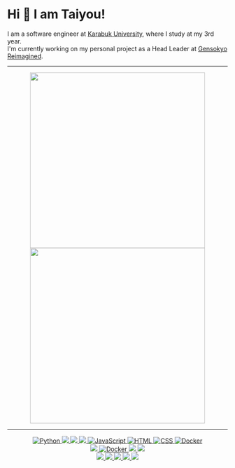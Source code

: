 
# Hi 👋 I am Taiyou! 
I am a software engineer at [Karabuk University](https://www.karabuk.edu.tr/en), where I study at my 3rd year. <br>
I'm currently working on my personal project as a Head Leader at [Gensokyo Reimagined](https://www.gensokyoreimagined.net/).


<!--- 🌐 Visit my [portfolio website](https://pr2tik1.github.io/) for more information and to get in touch.
- 👋 Check out my personal [blog](https://pr2tik1.github.io/blog/) for articles and insights.
- ✍️ Follow me on [Medium](https://pr2tik1.medium.com/) for more written content.
-->
---

<p align="center">
  <img src="https://github-readme-stats.vercel.app/api?username=Taiyou06&show_icons=true&theme=bear" width="400">
  <img src="https://github-readme-streak-stats.herokuapp.com?user=Taiyou06&theme=dark&hide_border=true" width="400">
</p>

---
<p align="center">
  <a href="https://www.python.org/" target="_blank">
    <img src="https://img.shields.io/badge/Python-%2314354C.svg?style=flat-square&logo=python&logoColor=white" alt="Python">
  </a>
  <a href="https://dotnet.microsoft.com/en-us/languages/csharp" target="_blank">
    <img src="https://img.shields.io/badge/c%23-%23239120.svg?style=flat-square&logo=c-sharp&logoColor=white">
  </a>
  <a href="https://en.wikipedia.org/wiki/C%2B%2B" target="_blank">
    <img src="https://img.shields.io/badge/c++-%2300599C.svg?style=flat-square&logo=c%2B%2B&logoColor=white">
  </a>
  <a href="https://www.java.com/en/" target="_blank">
    <img src="https://img.shields.io/badge/java-%23ED8B00.svg?style=flat-square&logo=openjdk&logoColor=white">
  </a>
  <a href="https://www.javascript.com/" target="_blank">
    <img src="https://img.shields.io/badge/JavaScript-%23F7DF1E.svg?style=flat-square&logo=javascript&logoColor=black" alt="JavaScript">
  </a>
  <a href="https://html.com/" target="_blank">
    <img src="https://img.shields.io/badge/HTML-%23E34F26.svg?style=flat-square&logo=html5&logoColor=white" alt="HTML">
  </a>
  <a href="https://www.w3.org/Style/CSS/Overview.en.html" target="_blank">
    <img src="https://img.shields.io/badge/CSS-%231572B6.svg?style=flat-square&logo=css3&logoColor=white" alt="CSS">
  </a>
  <a href="https://www.docker.com/" target="_blank">
    <img src="https://img.shields.io/badge/Docker-%232496ED.svg?style=flat-square&logo=docker&logoColor=white" alt="Docker">
  </a>
  <br>
    <a href="https://www.mysql.com/" target="_blank">
    <img src="https://img.shields.io/badge/mysql-%2300f.svg?style=flat-square&logo=mysql&logoColor=white">
  </a>
  <a href="https://www.mongodb.com" target="_blank">
    <img src="https://img.shields.io/badge/MongoDB-%234ea94b.svg?style=flat-square&logo=mongodb&logoColor=white" alt="Docker">
  </a>
  <a href="https://fastapi.tiangolo.com" target="_blank">
    <img src="https://img.shields.io/badge/FastAPI-005571?style=flat-square&logo=fastapi">
  </a>
    <a href="https://www.tensorflow.org" target="_blank">
    <img src="https://img.shields.io/badge/TensorFlow-%23FF6F00.svg?style=flat-square&logo=TensorFlow&logoColor=white">
  </a>
  <br>
  <a href="https://aws.amazon.com" target="_blank">
    <img src="https://img.shields.io/badge/AWS-%23FF9900.svg?style=flat-square&logo=amazon-aws&logoColor=white">
  </a>
  <a href="https://www.cloudflare.com" target="_blank">
    <img src="https://img.shields.io/badge/Cloudflare-F38020?style=flat-square&logo=Cloudflare&logoColor=white">
  </a>
  <a href="https://www.eclipse.org" target="_blank">
    <img src="https://img.shields.io/badge/Eclipse-FE7A16.svg?style=flat-square&logo=Eclipse&logoColor=white">
  </a>
  <a href="https://www.jetbrains.com/idea/" target="_blank">
    <img src="https://img.shields.io/badge/IntelliJIDEA-000000.svg?style=flat-square&logo=intellij-idea&logoColor=white">
  </a>
  <a href="https://linux.org" target="_blank">
    <img src="https://img.shields.io/badge/Linux-FCC624?style=flat-square&logo=linux&logoColor=black">
  </a>
</p>
